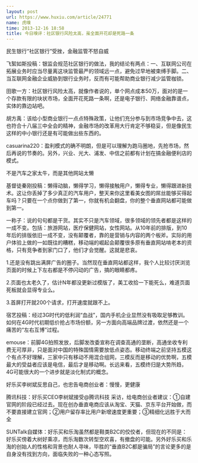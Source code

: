 ```yaml
---
layout: post
url: https://www.huxiu.com/article/24771
name: 虎嗅
time: 2013-12-16 18:58
title: 今日嗅评：社区银行风险太高，虽全面开花却是死路一条
---
```

民生银行“社区银行”受挫，金融监管不怒自威

飞絮如斯投稿：银监会规范社区银行的做法，我的结论有两点：一、互联网公司在拓展业务时应当尽量离这块监管最严的领域远一点，避免过早地被束缚手脚。二、当互联网金融企业威胁到银行业务时，反而有可能帮助商业银行减少监管枷锁。

田歌一方：社区银行风险太高，就像作者说的，单个网点成本50万，面对的是一个存款有限的块状市场，全面开花死路一条啊，还是电子银行、网络金融靠谱点，实体的靠边站吧。

胡方禹：该给小型商业银行一点点特殊政策，让他们充分参与到市场竞争中去，这也符合十八届三中全会的精神，金融市场的改革用大行肯定不够稳妥，但是像民生这样的中小银行还是有可能做出些东西的。

casuarina220：盈利模式的确不明朗，但是可以理解为跑马圈地，先抢市场，然后再说的节奏的。另外，兴业、光大、浦发、中信之前都有计划在搞金融便利店的模式。

不是汽车之家太牛，而是其他网站太懒

基督徒秦刚投稿：懒得动脑，懒得学习，懒得接触用户，懒得专业，懒得跟进新技术。这让你丢掉了多少真正的汽车用户，整天来你这里看美女图的屌丝能够买得起车吗？只要在一个点你做到了第一，你就有机会翻盘，你的整个垂直网站都可能做到第一。

一称子：说的句句都是干货。其实不只是汽车领域，很多领域的领先者都是这样的一成不变。包括：旅游网站，医疗保健网站，女性网站。从10年前的排版，到10年后的排版依旧一成不变，没有颠覆者，靠的是营销与内容的两个板斧。实际的用户体验上做的一如既往的糟糕，移动端的崛起会颠覆很多原有垂直网站啃老本的资格，只有竞争者到家门口了，他们才会觉醒。这就是悲哀。

1.还是没有跳出满屏广告的圈子。当然现在垂直网站都这样，我个人比较讨厌浏览页面的时候上下左右都是不停闪动的广告，搞的眼睛都疼。

2.页面也太老久了，估计N年都没更新过模版了，美工收拾一下能死么，难道页面死板就会显得专业么。

3.首屏打开就200个请求，打开速度就跟不上。

宿艺投稿：经过3G时代的低利润“血战”，国内手机企业显然没有吸取足够教训。如何在4G时代初期低价抢占市场份额，另一方面向高端品牌过渡，依然还是一个痛苦的“左右互博”过程。

emouse：前脚4G拍照发放，后脚发改委宣称在调查高通的垄断，高通坐收专利费无可厚非，只是面对中国的特殊国情需要放低点姿态。移动终端之前坚持五模这个有点不好理解，三家中只有移动不用混合组网，三模反而是移动的优势啊，五模最大的受益者应该是电信，最后才是移动啊。长远来看，五模终归是大势所趋，4G可能很大的一个进步就是淡化制式的概念。

好乐买李树斌反思自己，也忠告电商创业者：慢慢，更健康

腾讯科技：好乐买CEO李树斌接受@腾讯科技 采访，给电商创业者建议：①自建官网的阶段已经过去。现在创办垂直电商应该从淘宝、天猫、京东平台开始做，而不要直接建立官网；②用户留存率比用户新增速度更重要；③精细化远胜于大而全

SUNTalk自媒体：好乐买和乐淘虽然都是鞋类B2C的佼佼者，但现在的不同是：好乐买傍着大树好乘凉，而乐淘数次转型空欢喜，有撤盘的可能。另外好乐买和乐淘的创始人的性格和背景也耐人寻味，毕胜的“垂直B2C都是骗局”的言论更多的是自身没有找到方向，面临失败的一种心态写照。

